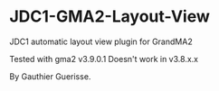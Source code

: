 # JDC1-GMA2-Layout-View
JDC1 automatic layout view plugin for GrandMA2

Tested with gma2 v3.9.0.1
Doesn't work in v3.8.x.x

By Gauthier Guerisse.
